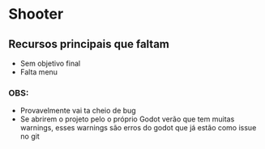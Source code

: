 # Shooter

## Recursos principais que faltam

  - Sem objetivo final
  - Falta menu

### OBS: 
  - Provavelmente vai ta cheio de bug
  - Se abrirem o projeto pelo o próprio Godot verão que tem muitas warnings, esses warnings são erros do godot que já estão como issue no git
